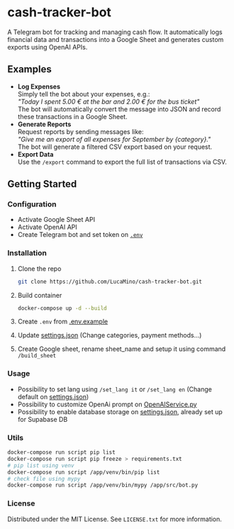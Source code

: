 # cash-tracker-bot
A Telegram bot for tracking and managing cash flow.
It automatically logs financial data and transactions into a Google Sheet and generates custom exports using OpenAI APIs.

## Examples
- **Log Expenses**  
  Simply tell the bot about your expenses, e.g.:  
  _"Today I spent 5.00 € at the bar and 2.00 € for the bus ticket"_  
  The bot will automatically convert the message into JSON and record these transactions in a Google Sheet.
- **Generate Reports**  
  Request reports by sending messages like:  
  _"Give me an export of all expenses for September by {category}."_  
  The bot will generate a filtered CSV export based on your request.
- **Export Data**  
  Use the `/export` command to export the full list of transactions via CSV.

<!-- GETTING STARTED -->
## Getting Started

### Configuration
- Activate Google Sheet API
- Activate OpenAI API
- Create Telegram bot and set token on [`.env`](src/.env.example)

### Installation
1. Clone the repo
   ```sh
   git clone https://github.com/LucaMino/cash-tracker-bot.git
   ```
2. Build container
   ```sh
   docker-compose up -d --build
   ```
3. Create `.env` from [.env.example](src/.env.example)

4. Update [settings.json](src/config/settings.json) (Change categories, payment methods...)

5. Create Google sheet, rename sheet_name and setup it using command `/build_sheet` 

<!-- USAGE -->
### Usage
- Possibility to set lang using `/set_lang it` or `/set_lang en` (Change default on [settings.json](src/config/settings.json))
- Possibility to customize OpenAi prompt on [OpenAIService.py](src/services/open_ai_service.py)
- Possibility to enable database storage on [settings.json](src/config/settings.json), already set up for Supabase DB

<!-- UTILS -->
### Utils
```sh
docker-compose run script pip list
docker-compose run script pip freeze > requirements.txt
# pip list using venv
docker-compose run script /app/venv/bin/pip list
# check file using mypy
docker-compose run script /app/venv/bin/mypy /app/src/bot.py
```

<!-- LICENSE -->
### License

Distributed under the MIT License. See `LICENSE.txt` for more information.
